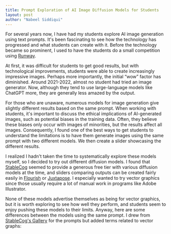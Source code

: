 ```yaml
---
title: Prompt Exploration of AI Image Diffusion Models for Students
layout: post
author: "Nabeel Siddiqui"
---
```


For several years now, I have had my students explore AI image generation using text prompts. It's been fascinating to see how the technology has progressed and what students can create with it. Before the technology became so prominent, I used to have the students do a small competition using [Runway](https://runwayml.com/).

At first, it was difficult for students to get good results, but with technological improvements, students were able to create increasingly impressive images. Perhaps more importantly, the initial “wow” factor has diminished. Around 2021-2022, almost no student had tried an image generator. Now, although they tend to use large-language models like ChatGPT more, they are generally less amazed by the output.

For those who are unaware, numerous models for image generation give slightly different results based on the same prompt. When working with students, it's important to discuss the ethical implications of AI-generated images, such as potential biases in the training data. Often, they believe these biases only occur with images of minorities, but the results affect all images. Consequently, I found one of the best ways to get students to understand the limitations is to have them generate images using the same prompt with two different models. We then create a slider showcasing the different results.

I realized I hadn't taken the time to systematically explore these models myself, so I decided to try out different diffusion models. I found that [StableCog](https://stablecog.com/generate) seemed to provide a generous free tier with various diffusion models at the time, and sliders comparing outputs can be created fairly easily in [Flourish](https://flourish.studio/) or [Juxtapose](https://github.com/NUKnightLab/juxtapose). I especially wanted to try vector graphics since those usually require a lot of manual work in programs like Adobe Illustrator.

None of these models advertise themselves as being for vector graphics, but it is worth exploring to see how well they perform, and students seem to enjoy pushing these models to their limits. Anyway, here are some differences between the models using the same prompt. I drew from [StableCog's Gallery](https://stablecog.com/gallery) for the prompts but added terms related to vector graphs:

<div class="flourish-embed flourish-photo-slider" data-src="visualisation/18165648"><script src="https://public.flourish.studio/resources/embed.js"></script></div>

<div class="flourish-embed flourish-photo-slider" data-src="visualisation/18165788"><script src="https://public.flourish.studio/resources/embed.js"></script></div>

<div class="flourish-embed flourish-photo-slider" data-src="visualisation/18165824"><script src="https://public.flourish.studio/resources/embed.js"></script></div>